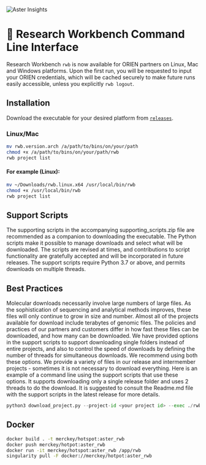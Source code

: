 ![Aster Insights](./assets/aster.png)

# 🧬 Research Workbench Command Line Interface

Research Workbench `rwb` is now available for ORIEN partners on Linux, Mac and Windows platforms. Upon the first run, you will be requested to input your ORIEN credentials, which will be cached securely to make future runs easily accessible, unless you explicitly `rwb logout`.


## Installation

Download the executable for your desired platform from [`releases`](https://github.com/AsterInsights/rwb/releases).

### Linux/Mac

```sh
mv rwb.version.arch /a/path/to/bins/on/your/path
chmod +x /a/path/to/bins/on/your/path/rwb
rwb project list
```

#### For example (Linux):

```sh
mv ~/Downloads/rwb.linux.x64 /usr/local/bin/rwb
chmod +x /usr/local/bin/rwb
rwb project list
```

## Support Scripts
The supporting scripts in the accompanying supporting_scripts.zip file are recommended as a companion to downloading the executable. The Python scripts make it possible to manage downloads and select what will be downloaded. The scripts are revised at times, and contributions to script functionality are gratefully accepted and will be incorporated in future releases. The support scripts require Python 3.7 or above, and permits downloads on multiple threads.

## Best Practices
Molecular downloads necessarily involve large numbers of large files. As the sophistication of sequencing and analytical methods improves, these files will only continue to grow in size and number. Almost all of the projects available for download include terabytes of genomic files. The policies and practices of our partners and customers differ in how fast these files can be downloaded, and how many can be downloaded. We have provided options in the support scripts to support downloading single folders instead of entire projects, and also to control the speed of downloads by defining the number of threads for simultaneous downloads. We recommend using both these options. We provide a variety of files in our release and intermember projects - sometimes it is not necessary to download everything. Here is an example of a command line using the support scripts that use these options. It supports downloading only a single release folder and uses 2 threads to do the download. It is suggested to consult the Readme.md file with the support scripts in the latest release for more details.
```python
python3 download_project.py --project-id <your project id> --exec ./rwb.osx.x64 --workers 2 --include /Avatar_MolecularData_hg38/2024_05_31/Whole_Exome/tumor_vcfs
```
## Docker

```sh
docker build . -t merckey/hotspot:aster_rwb
docker push merckey/hotpot:aster_rwb
docker run -it merckey/hotspot:aster_rwb /app/rwb
singularity pull -F docker://merckey/hotpot:aster_rwb
```

